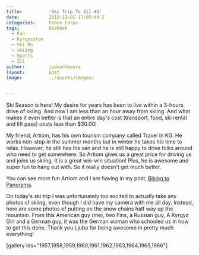 ```yaml
---
title:			'Ski Trip To Zil #1'
date:			2012-12-01 17:05:44 Z
categories:		Peace Corps
tags:			Bishkek
  - Fun
  - Kyrgyzstan
  - Ski KG
  - skiing
  - Sports
  - Zil
author:			judsonlmoore
layout:			post
image:			../assets/images/


---
```


Ski Season is here! My desire for years has been to live within a 3-hours drive of skiing. And now I am less than an hour away from skiing. And what makes it even better is that an entire day's cost (transport, food, ski rental and lift pass) costs less than \$30.00!

My friend, Artiom, has his own tourism company called Travel In KG. He works non-stop in the summer months but in winter he takes his time to relax. However, he still has his van and he is still happy to drive folks around who need to get somewhere. So Artiom gives us a great price for driving us and joins us skiing. It is a great win-win situation! Plus, he is awesome and super fun to hang out with. So it really doesn't get much better.

You can see more fun Artiom and I are having in my post, [Biking to Panorama](https://www.judsonlmoore.com/life/biking-to-panorama/).

On today's ski trip I was unfortunately too excited to actually take any photos of skiing, even though I did have my camera with me all day. Instead, here are some photos of putting on the snow chains half way up the mountain. From this American guy (me), two Fins, a Russian guy, A Kyrgyz Girl and a German guy, it was the German woman who schooled us in how to get this done. Thank you Ljuba for being awesome in pretty much everything!

[gallery ids="1957,1958,1959,1960,1961,1962,1963,1964,1965,1966"]
